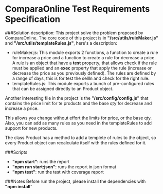 # ComparaOnline Test Requirements Specification

###Solution description:
This project solve the problem proposed by ComparaOnline. The core code of this project is in **"/src/utils/ruleMaker.js"** and **"/src/utils/templateRules.js"**, here's a description:

 - ruleMaker.js: This module exports 2 functions, a function to create a rule for increase a price and a function to create a rule for decrease a price. A rule is an object that have a **test** property, that allows check if the rule must be applied and an **exec** property that apply the rule (increase or decrease the price as you previously defined). The rules are defined by a range of days, this is for test the sellIn and check for the right rule.
 - templateRules.js: This module exports a bunch of pre-configured rules that can be assigned directly to an Product object.

Another interesting file in the project is the **"/src/config/config.js"** that contains the price limit for te products and the base qty for decrease and increase a price.

This allows you change without effort the limits for price, or the base qty. Also, you can add as many rules as you need in the templateRules to add support for new products.

The class Product has a method to add a templete of rules to the object, so every Product object can recalculate itself with the rules defined for it.

###Scripts

 - **"npm start"**: runs the report
 - **"npm run start:json"**: runs the report in json format
 - **"npm test"**: run the test with coverage report

###Notes
Before run the project, please install the dependencies with **"npm install"**
